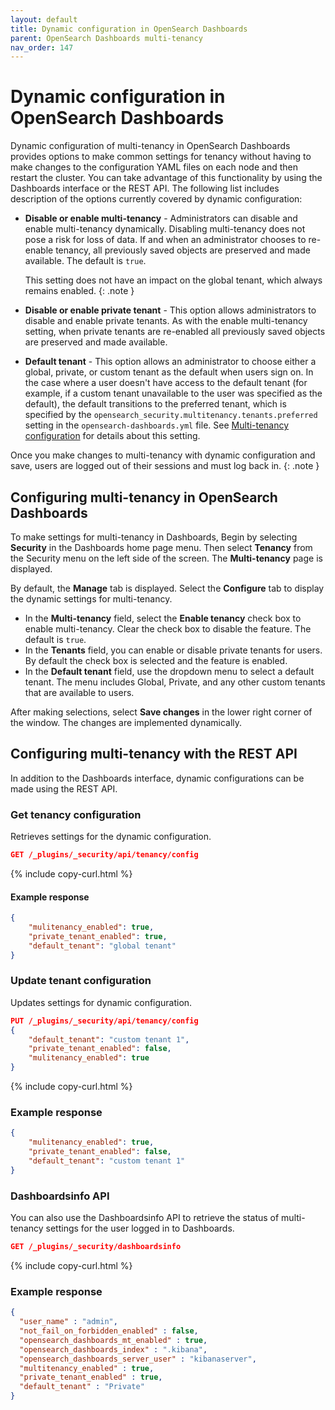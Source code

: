 ```yaml
---
layout: default
title: Dynamic configuration in OpenSearch Dashboards
parent: OpenSearch Dashboards multi-tenancy
nav_order: 147
---
```



# Dynamic configuration in OpenSearch Dashboards

Dynamic configuration of multi-tenancy in OpenSearch Dashboards provides options to make common settings for tenancy without having to make changes to the configuration YAML files on each node and then restart the cluster. You can take advantage of this functionality by using the Dashboards interface or the REST API. The following list includes description of the options currently covered by dynamic configuration:

- **Disable or enable multi-tenancy** - Administrators can disable and enable multi-tenancy dynamically. Disabling multi-tenancy does not pose a risk for loss of data. If and when an administrator chooses to re-enable tenancy, all previously saved objects are preserved and made available.  The default is `true`.
  
  This setting does not have an impact on the global tenant, which always remains enabled.
  {: .note }

- **Disable or enable private tenant** - This option allows administrators to disable and enable private tenants. As with the enable multi-tenancy setting, when private tenants are re-enabled all previously saved objects are preserved and made available.
- **Default tenant** - This option allows an administrator to choose either a global, private, or custom tenant as the default when users sign on. In the case where a user doesn't have access to the default tenant (for example, if a custom tenant unavailable to the user was specified as the default), the default transitions to the preferred tenant, which is specified by the `opensearch_security.multitenancy.tenants.preferred` setting in the `opensearch-dashboards.yml` file. See [Multi-tenancy configuration]({{site.url}}{{site.baseurl}}/security/multi-tenancy/multi-tenancy-config/) for details about this setting.

Once you make changes to multi-tenancy with dynamic configuration and save, users are logged out of their sessions and must log back in.
{: .note }

## Configuring multi-tenancy in OpenSearch Dashboards

To make settings for multi-tenancy in Dashboards, Begin by selecting **Security** in the Dashboards home page menu. Then select **Tenancy** from the Security menu on the left side of the screen. The **Multi-tenancy** page is displayed. 

By default, the **Manage** tab is displayed. Select the **Configure** tab to display the dynamic settings for multi-tenancy.

* In the **Multi-tenancy** field, select the **Enable tenancy** check box to enable multi-tenancy. Clear the check box to disable the feature. The default is `true`.
* In the **Tenants** field, you can enable or disable private tenants for users. By default the check box is selected and the feature is enabled.
* In the **Default tenant** field, use the dropdown menu to select a default tenant. The menu includes Global, Private, and any other custom tenants that are available to users.

After making selections, select **Save changes** in the lower right corner of the window. The changes are implemented dynamically.

## Configuring multi-tenancy with the REST API

In addition to the Dashboards interface, dynamic configurations can be made using the REST API. 

### Get tenancy configuration

Retrieves settings for the dynamic configuration.

```json
GET /_plugins/_security/api/tenancy/config
```
{% include copy-curl.html %}

#### Example response

```json
{
    "mulitenancy_enabled": true,
    "private_tenant_enabled": true,
    "default_tenant": "global tenant"
}
```

### Update tenant configuration

Updates settings for dynamic configuration.

```json
PUT /_plugins/_security/api/tenancy/config
{
    "default_tenant": "custom tenant 1",
    "private_tenant_enabled": false,
    "mulitenancy_enabled": true
}
```
{% include copy-curl.html %}

### Example response

```json
{
    "mulitenancy_enabled": true,
    "private_tenant_enabled": false,
    "default_tenant": "custom tenant 1"
}
```

### Dashboardsinfo API

You can also use the Dashboardsinfo API to retrieve the status of multi-tenancy settings for the user logged in to Dashboards.

```json
GET /_plugins/_security/dashboardsinfo
```
{% include copy-curl.html %}

### Example response

```json
{
  "user_name" : "admin",
  "not_fail_on_forbidden_enabled" : false,
  "opensearch_dashboards_mt_enabled" : true,
  "opensearch_dashboards_index" : ".kibana",
  "opensearch_dashboards_server_user" : "kibanaserver",
  "multitenancy_enabled" : true,
  "private_tenant_enabled" : true,
  "default_tenant" : "Private"
}
```

